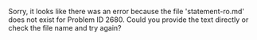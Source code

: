 Sorry, it looks like there was an error because the file 'statement-ro.md' does not exist for Problem ID 2680. Could you provide the text directly or check the file name and try again?